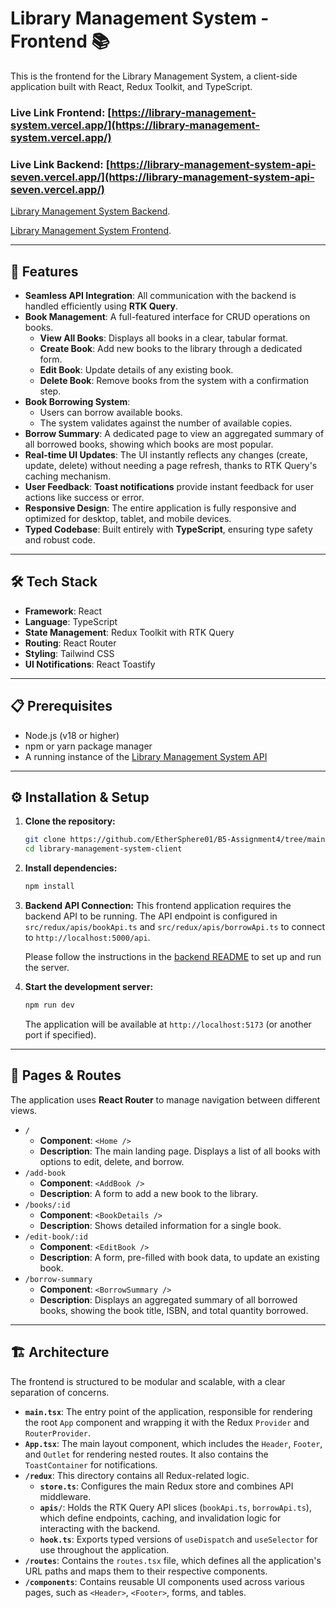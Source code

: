 # Library Management System - Frontend 📚

This is the frontend for the Library Management System, a client-side application built with React, Redux Toolkit, and TypeScript.

### Live Link Frontend: [https://library-management-system.vercel.app/](https://library-management-system.vercel.app/)

### Live Link Backend: [https://library-management-system-api-seven.vercel.app/](https://library-management-system-api-seven.vercel.app/)

[Library Management System Backend](https://github.com/EtherSphere01/B5-Assignment4/tree/main/library-management-system-server).

[Library Management System Frontend](https://github.com/EtherSphere01/B5-Assignment4/tree/main/library-management-system-client).

---

## 🚀 Features

-   **Seamless API Integration**: All communication with the backend is handled efficiently using **RTK Query**.
-   **Book Management**: A full-featured interface for CRUD operations on books.
    -   **View All Books**: Displays all books in a clear, tabular format.
    -   **Create Book**: Add new books to the library through a dedicated form.
    -   **Edit Book**: Update details of any existing book.
    -   **Delete Book**: Remove books from the system with a confirmation step.
-   **Book Borrowing System**:
    -   Users can borrow available books.
    -   The system validates against the number of available copies.
-   **Borrow Summary**: A dedicated page to view an aggregated summary of all borrowed books, showing which books are most popular.
-   **Real-time UI Updates**: The UI instantly reflects any changes (create, update, delete) without needing a page refresh, thanks to RTK Query's caching mechanism.
-   **User Feedback**: **Toast notifications** provide instant feedback for user actions like success or error.
-   **Responsive Design**: The entire application is fully responsive and optimized for desktop, tablet, and mobile devices.
-   **Typed Codebase**: Built entirely with **TypeScript**, ensuring type safety and robust code.

---

## 🛠️ Tech Stack

-   **Framework**: React
-   **Language**: TypeScript
-   **State Management**: Redux Toolkit with RTK Query
-   **Routing**: React Router
-   **Styling**: Tailwind CSS
-   **UI Notifications**: React Toastify

---

## 📋 Prerequisites

-   Node.js (v18 or higher)
-   npm or yarn package manager
-   A running instance of the [Library Management System API](https://github.com/EtherSphere01/B5-Assignment4/tree/main/library-management-system-server)

---

## ⚙️ Installation & Setup

1.  **Clone the repository:**

    ```bash
    git clone https://github.com/EtherSphere01/B5-Assignment4/tree/main/library-management-system-client
    cd library-management-system-client
    ```

2.  **Install dependencies:**

    ```bash
    npm install
    ```

3.  **Backend API Connection:**
    This frontend application requires the backend API to be running. The API endpoint is configured in `src/redux/apis/bookApi.ts` and `src/redux/apis/borrowApi.ts` to connect to `http://localhost:5000/api`.

    Please follow the instructions in the [backend README](https://github.com/EtherSphere01/B5-Assignment4/blob/main/library-management-system-server/README.md) to set up and run the server.

4.  **Start the development server:**
    ```bash
    npm run dev
    ```
    The application will be available at `http://localhost:5173` (or another port if specified).

---

## 📄 Pages & Routes

The application uses **React Router** to manage navigation between different views.

-   `/`
    -   **Component**: `<Home />`
    -   **Description**: The main landing page. Displays a list of all books with options to edit, delete, and borrow.
-   `/add-book`
    -   **Component**: `<AddBook />`
    -   **Description**: A form to add a new book to the library.
-   `/books/:id`
    -   **Component**: `<BookDetails />`
    -   **Description**: Shows detailed information for a single book.
-   `/edit-book/:id`
    -   **Component**: `<EditBook />`
    -   **Description**: A form, pre-filled with book data, to update an existing book.
-   `/borrow-summary`
    -   **Component**: `<BorrowSummary />`
    -   **Description**: Displays an aggregated summary of all borrowed books, showing the book title, ISBN, and total quantity borrowed.

---

## 🏗️ Architecture

The frontend is structured to be modular and scalable, with a clear separation of concerns.

-   **`main.tsx`**: The entry point of the application, responsible for rendering the root `App` component and wrapping it with the Redux `Provider` and `RouterProvider`.
-   **`App.tsx`**: The main layout component, which includes the `Header`, `Footer`, and `Outlet` for rendering nested routes. It also contains the `ToastContainer` for notifications.
-   **`/redux`**: This directory contains all Redux-related logic.
    -   **`store.ts`**: Configures the main Redux store and combines API middleware.
    -   **`apis/`**: Holds the RTK Query API slices (`bookApi.ts`, `borrowApi.ts`), which define endpoints, caching, and invalidation logic for interacting with the backend.
    -   **`hook.ts`**: Exports typed versions of `useDispatch` and `useSelector` for use throughout the application.
-   **`/routes`**: Contains the `routes.tsx` file, which defines all the application's URL paths and maps them to their respective components.
-   **`/components`**: Contains reusable UI components used across various pages, such as `<Header>`, `<Footer>`, forms, and tables.
